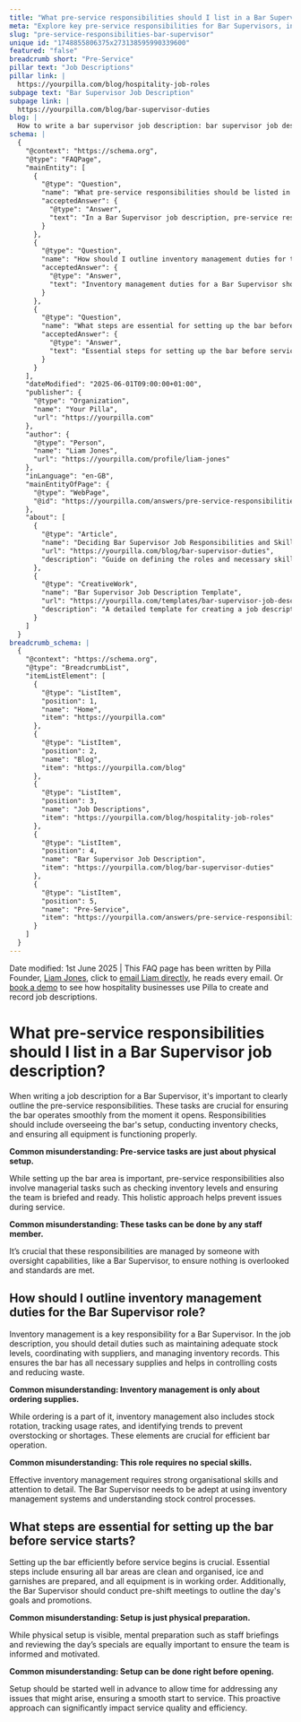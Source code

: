 ```yaml
---
title: "What pre-service responsibilities should I list in a Bar Supervisor job description?"
meta: "Explore key pre-service responsibilities for Bar Supervisors, including inventory management and essential setup tasks, to ensure efficient bar operations."
slug: "pre-service-responsibilities-bar-supervisor"
unique id: "1748855806375x273138595990339600"
featured: "false"
breadcrumb short: "Pre-Service"
pillar text: "Job Descriptions"
pillar link: |
  https://yourpilla.com/blog/hospitality-job-roles
subpage text: "Bar Supervisor Job Description"
subpage link: |
  https://yourpilla.com/blog/bar-supervisor-duties
blog: |
  How to write a bar supervisor job description: bar supervisor job description template included.
schema: |
  {
    "@context": "https://schema.org",
    "@type": "FAQPage",
    "mainEntity": [
      {
        "@type": "Question",
        "name": "What pre-service responsibilities should be listed in a Bar Supervisor job description?",
        "acceptedAnswer": {
          "@type": "Answer",
          "text": "In a Bar Supervisor job description, pre-service responsibilities should include overseeing the bar setup, conducting inventory checks, and ensuring all equipment is functioning properly. Additionally, it is important to outline managerial tasks like ensuring the team is briefed and ready for service. This holistic approach helps in maintaining smooth operations from the moment the bar opens."
        }
      },
      {
        "@type": "Question",
        "name": "How should I outline inventory management duties for the Bar Supervisor role?",
        "acceptedAnswer": {
          "@type": "Answer",
          "text": "Inventory management duties for a Bar Supervisor should be outlined as follows: maintaining adequate stock levels, coordinating with suppliers, managing inventory records, and ensuring stock rotation and tracking usage rates. This comprehensive approach is essential for controlling costs, reducing waste, and ensuring efficient bar operation."
        }
      },
      {
        "@type": "Question",
        "name": "What steps are essential for setting up the bar before service starts?",
        "acceptedAnswer": {
          "@type": "Answer",
          "text": "Essential steps for setting up the bar before service include ensuring all areas are clean and organised, preparing ice and garnishes, and checking that all equipment is operational. Additionally, conducting pre-shift briefings to discuss the day's goals and special promotions is crucial. This proactive approach ensures a smooth and efficient start to the service."
        }
      }
    ],
    "dateModified": "2025-06-01T09:00:00+01:00",
    "publisher": {
      "@type": "Organization",
      "name": "Your Pilla",
      "url": "https://yourpilla.com"
    },
    "author": {
      "@type": "Person",
      "name": "Liam Jones",
      "url": "https://yourpilla.com/profile/liam-jones"
    },
    "inLanguage": "en-GB",
    "mainEntityOfPage": {
      "@type": "WebPage",
      "@id": "https://yourpilla.com/answers/pre-service-responsibilities-bar-supervisor"
    },
    "about": [
      {
        "@type": "Article",
        "name": "Deciding Bar Supervisor Job Responsibilities and Skills",
        "url": "https://yourpilla.com/blog/bar-supervisor-duties",
        "description": "Guide on defining the roles and necessary skills for a Bar Supervisor, aiding in drafting effective job descriptions."
      },
      {
        "@type": "CreativeWork",
        "name": "Bar Supervisor Job Description Template",
        "url": "https://yourpilla.com/templates/bar-supervisor-job-description",
        "description": "A detailed template for creating a job description for a Bar Supervisor, focusing on pre-service responsibilities and required skills."
      }
    ]
  }
breadcrumb_schema: |
  {
    "@context": "https://schema.org",
    "@type": "BreadcrumbList",
    "itemListElement": [
      {
        "@type": "ListItem",
        "position": 1,
        "name": "Home",
        "item": "https://yourpilla.com"
      },
      {
        "@type": "ListItem",
        "position": 2,
        "name": "Blog",
        "item": "https://yourpilla.com/blog"
      },
      {
        "@type": "ListItem",
        "position": 3,
        "name": "Job Descriptions",
        "item": "https://yourpilla.com/blog/hospitality-job-roles"
      },
      {
        "@type": "ListItem",
        "position": 4,
        "name": "Bar Supervisor Job Description",
        "item": "https://yourpilla.com/blog/bar-supervisor-duties"
      },
      {
        "@type": "ListItem",
        "position": 5,
        "name": "Pre-Service",
        "item": "https://yourpilla.com/answers/pre-service-responsibilities-bar-supervisor"
      }
    ]
  }
---
```


Date modified: 1st June 2025 | This FAQ page has been written by Pilla Founder, [Liam Jones](https://yourpilla.com/profile/liam-jones), click to [email Liam directly](https://mailto:liam@yourpilla.com/), he reads every email. Or [book a demo](https://calendly.com/pilla/demo) to see how hospitality businesses use Pilla to create and record job descriptions.

# What pre-service responsibilities should I list in a Bar Supervisor job description?

When writing a job description for a Bar Supervisor, it's important to clearly outline the pre-service responsibilities. These tasks are crucial for ensuring the bar operates smoothly from the moment it opens. Responsibilities should include overseeing the bar's setup, conducting inventory checks, and ensuring all equipment is functioning properly.

**Common misunderstanding: Pre-service tasks are just about physical setup.**

While setting up the bar area is important, pre-service responsibilities also involve managerial tasks such as checking inventory levels and ensuring the team is briefed and ready. This holistic approach helps prevent issues during service.

**Common misunderstanding: These tasks can be done by any staff member.**

It’s crucial that these responsibilities are managed by someone with oversight capabilities, like a Bar Supervisor, to ensure nothing is overlooked and standards are met.

## How should I outline inventory management duties for the Bar Supervisor role?

Inventory management is a key responsibility for a Bar Supervisor. In the job description, you should detail duties such as maintaining adequate stock levels, coordinating with suppliers, and managing inventory records. This ensures the bar has all necessary supplies and helps in controlling costs and reducing waste.

**Common misunderstanding: Inventory management is only about ordering supplies.**

While ordering is a part of it, inventory management also includes stock rotation, tracking usage rates, and identifying trends to prevent overstocking or shortages. These elements are crucial for efficient bar operation.

**Common misunderstanding: This role requires no special skills.**

Effective inventory management requires strong organisational skills and attention to detail. The Bar Supervisor needs to be adept at using inventory management systems and understanding stock control processes.

## What steps are essential for setting up the bar before service starts?

Setting up the bar efficiently before service begins is crucial. Essential steps include ensuring all bar areas are clean and organised, ice and garnishes are prepared, and all equipment is in working order. Additionally, the Bar Supervisor should conduct pre-shift meetings to outline the day's goals and promotions.

**Common misunderstanding: Setup is just physical preparation.**

While physical setup is visible, mental preparation such as staff briefings and reviewing the day’s specials are equally important to ensure the team is informed and motivated.

**Common misunderstanding: Setup can be done right before opening.**

Setup should be started well in advance to allow time for addressing any issues that might arise, ensuring a smooth start to service. This proactive approach can significantly impact service quality and efficiency.